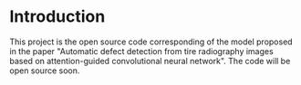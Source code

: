 # Introduction
This project is the open source code corresponding of the model proposed in the paper "Automatic defect detection from tire radiography images based on attention-guided convolutional neural network".
The code will be open source soon.
